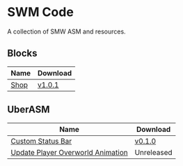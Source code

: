 # SWM Code

A collection of SMW ASM and resources.

## Blocks

| Name                  | Download                                                                                         |
| --------------------- | ------------------------------------------------------------------------------------------------ |
| [Shop](./blocks/shop) | [v1.0.1](https://github.com/zuccha/smw-code/releases/download/shop_block%2F1.0.1/shop-1.0.1.zip) |

## UberASM

| Name                                                                              | Download                                                                                                             |
| --------------------------------------------------------------------------------- | -------------------------------------------------------------------------------------------------------------------- |
| [Custom Status Bar](./uber-asm/custom_status_bar)                                 | [v0.1.0](https://github.com/zuccha/smw-code/releases/download/custom_status_bar%2F0.1.0/custom_status_bar-0.1.0.zip) |
| [Update Player Overworld Animation](./uber-asm/update_player_overworld_animation) | Unreleased                                                                                                           |

